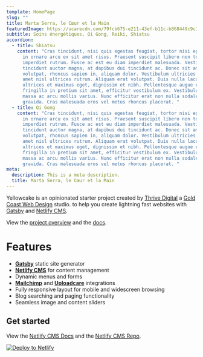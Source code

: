 ```yaml
---
template: HomePage
slug: ""
title: Marta Serra, le Cœur et la Main
featuredImage: https://ucarecdn.com/79fcb675-e211-43ef-b11c-b868449c9c1e/
subtitle: Soins énergétiques, Qi Gong, Reiki, Shiatsu
accordion:
  - title: Shiatsu
    content: "Cras tincidunt, nisi quis egestas feugiat, tortor nisi egestas lacus,
      in ornare arcu ex sit amet risus. Praesent suscipit libero non tortor
      imperdiet rutrum. Fusce ac est eu diam imperdiet malesuada. Vestibulum
      tincidunt auctor magna, at dapibus dui tincidunt ac. Donec sit amet neque
      volutpat, rhoncus sapien in, aliquam dolor. Vestibulum ultricies leo sit
      amet nisl ultrices rutrum. Aliquam erat volutpat. Duis nulla lacus,
      ultrices et maximus eget, dignissim et nibh. Pellentesque augue est,
      fringilla in pretium sit amet, efficitur vestibulum ex. Vestibulum id
      massa ac arcu mollis varius. Nunc efficitur erat non nulla sodales
      gravida. Cras malesuada eros vel metus rhoncus placerat. "
  - title: Qi Gong
    content: "Cras tincidunt, nisi quis egestas feugiat, tortor nisi egestas lacus,
      in ornare arcu ex sit amet risus. Praesent suscipit libero non tortor
      imperdiet rutrum. Fusce ac est eu diam imperdiet malesuada. Vestibulum
      tincidunt auctor magna, at dapibus dui tincidunt ac. Donec sit amet neque
      volutpat, rhoncus sapien in, aliquam dolor. Vestibulum ultricies leo sit
      amet nisl ultrices rutrum. Aliquam erat volutpat. Duis nulla lacus,
      ultrices et maximus eget, dignissim et nibh. Pellentesque augue est,
      fringilla in pretium sit amet, efficitur vestibulum ex. Vestibulum id
      massa ac arcu mollis varius. Nunc efficitur erat non nulla sodales
      gravida. Cras malesuada eros vel metus rhoncus placerat. "
meta:
  description: This is a meta description.
  title: Marta Serra, le Cœur et la Main
---
```


Yellowcake is an opinionated starter project created by [Thrive Digital](https://thriveweb.com.au/) a [Gold Coast Web Design](https://thriveweb.com.au/) studio. to help you create lightning fast websites with [Gatsby](https://gatsbyjs.org) and [Netlify CMS](https://netlifycms.org).

View the [project overview](https://thriveweb.com.au/the-lab/yellowcake-gatsby-react-js-starter-project/) and the [docs](https://github.com/thriveweb/yellowcake/blob/master/README.md).

# Features

- **[Gatsby](https://gatsbyjs.org)** static site generator
- **[Netlify CMS](https://github.com/netlify/netlify-cms)** for content management
- Dynamic menus and forms
- **[Mailchimp](http://mailchimp.com)** and **[Uploadcare](https://uploadcare.com)** integrations
- Fully responsive layout for mobile and widescreen browsing
- Blog searching and paging functionality
- Seamless image and content sliders

## Get started

View the [Netlify CMS Docs](https://www.netlifycms.org/docs/) and the [Netlify CMS Repo](https://github.com/netlify/netlify-cms).

[![Deploy to Netlify](https://www.netlify.com/img/deploy/button.svg)](https://app.netlify.com/start/deploy?repository=https://github.com/thriveweb/yellowcake&stack=cms)
